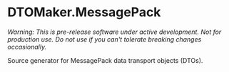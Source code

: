 # DTOMaker.MessagePack

*Warning: This is pre-release software under active development. Not for production use. Do not use if you can't tolerate breaking changes occasionally.*

Source generator for MessagePack data transport objects (DTOs).
